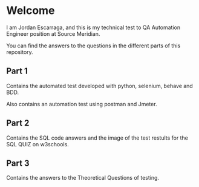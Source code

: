 # Welcome 

I am Jordan Escarraga, and this is my technical test to QA Automation Engineer position at Source Meridian.

You can find the answers to the questions in the different parts of this repository.

## Part 1

Contains the automated test developed with python, selenium, behave and BDD.

Also contains an automation test using postman and Jmeter.

## Part 2

Contains the SQL code answers and the image of the test restults for the SQL QUIZ on w3schools.

## Part 3

Contains the answers to the Theoretical Questions of testing.
